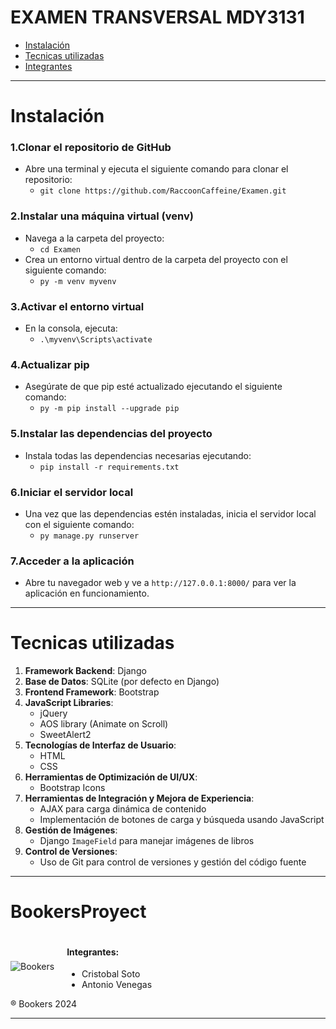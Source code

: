 # EXAMEN TRANSVERSAL MDY3131
- [Instalación](#instalación)
- [Tecnicas utilizadas](#tecnicas-utilizadas)
- [Integrantes](#integrantes)
------------
# Instalación
### 1.Clonar el repositorio de GitHub
- Abre una terminal y ejecuta el siguiente comando para clonar el repositorio:
    - `git clone https://github.com/RaccoonCaffeine/Examen.git`
### 2.Instalar una máquina virtual (venv)
- Navega a la carpeta del proyecto:
    - `cd Examen`
- Crea un entorno virtual dentro de la carpeta del proyecto con el siguiente comando:
  - `py -m venv myvenv`
### 3.Activar el entorno virtual
- En la consola, ejecuta:
  - `.\myvenv\Scripts\activate`
### 4.Actualizar pip
- Asegúrate de que pip esté actualizado ejecutando el siguiente comando:
    - `py -m pip install --upgrade pip`
### 5.Instalar las dependencias del proyecto
- Instala todas las dependencias necesarias ejecutando:
  - `pip install -r requirements.txt`
### 6.Iniciar el servidor local
- Una vez que las dependencias estén instaladas, inicia el servidor local con el siguiente comando:
  - `py manage.py runserver`
### 7.Acceder a la aplicación
- Abre tu navegador web y ve a `http://127.0.0.1:8000/` para ver la aplicación en funcionamiento.
------------
# Tecnicas utilizadas
1. **Framework Backend**: Django
2. **Base de Datos**: SQLite (por defecto en Django)
3. **Frontend Framework**: Bootstrap
4. **JavaScript Libraries**:
   - jQuery
   - AOS library (Animate on Scroll)
   - SweetAlert2
5. **Tecnologías de Interfaz de Usuario**:
   - HTML
   - CSS
6. **Herramientas de Optimización de UI/UX**:
   - Bootstrap Icons
7. **Herramientas de Integración y Mejora de Experiencia**:
   - AJAX para carga dinámica de contenido
   - Implementación de botones de carga y búsqueda usando JavaScript
8. **Gestión de Imágenes**:
   - Django `ImageField` para manejar imágenes de libros
9. **Control de Versiones**:
   - Uso de Git para control de versiones y gestión del código fuente
------------
# BookersProyect
<!-- #integrantes -->
<div style="display: flex; align-items: center;">
    <img src="https://cdn.discordapp.com/attachments/1148447558813876276/1259368332461735955/nashe-removebg-preview.png?ex=66c769e8&is=66c61868&hm=a13e74d9f191fae1ef06e916120db738a34654eb2349800ea3cc03ebe8dea9fc&width=200&height=200" alt="Bookers" style="margin-right: 20px;"/>
    <div>
        <h4>Integrantes:</h4>
        <ul>
            <li>Cristobal Soto</li>
            <li>Antonio Venegas</li>
        </ul>
    </div>
</div>
&reg; Bookers 2024

------------
